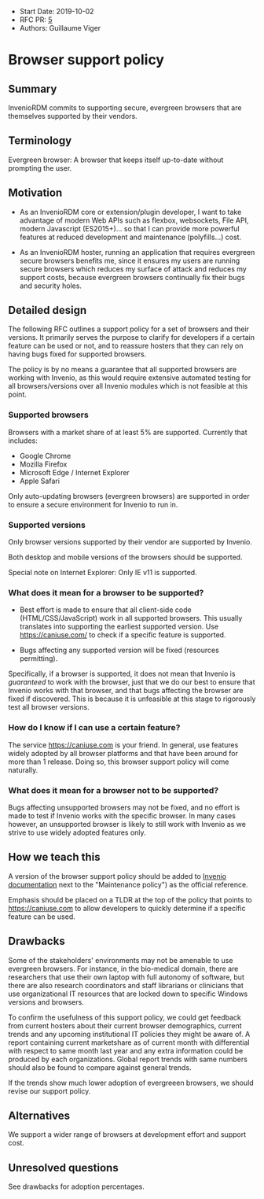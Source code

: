 - Start Date: 2019-10-02
- RFC PR: [5](https://github.com/inveniosoftware/rfcs/pull/5)
- Authors: Guillaume Viger

# Browser support policy

## Summary

InvenioRDM commits to supporting secure, evergreen browsers that are themselves
supported by their vendors.

## Terminology

Evergreen browser: A browser that keeps itself up-to-date without prompting the user.

## Motivation

- As an InvenioRDM core or extension/plugin developer, I want to take advantage
of modern Web APIs such as flexbox, websockets, File API, modern Javascript (ES2015+)...
so that I can provide more powerful features at reduced development and maintenance
(polyfills...) cost.

- As an InvenioRDM hoster, running an application that requires evergreen secure
browsers benefits me, since it ensures my users are running secure browsers
which reduces my surface of attack and reduces my support costs, because evergreen
browsers continually fix their bugs and security holes.

## Detailed design

The following RFC outlines a support policy for a set of browsers and their versions.
It primarily serves the purpose to clarify for developers if a
certain feature can be used or not, and to reassure hosters that they can rely
on having bugs fixed for supported browsers.

The policy is by no means a guarantee that all supported browsers are working
with Invenio, as this would require extensive automated testing for all
browsers/versions over all Invenio modules which is not feasible at this point.

### Supported browsers

Browsers with a market share of at least 5% are supported. Currently that
includes:

- Google Chrome
- Mozilla Firefox
- Microsoft Edge / Internet Explorer
- Apple Safari

Only auto-updating browsers (evergreen browsers) are supported in
order to ensure a secure environment for Invenio to run in.

### Supported versions

Only browser versions supported by their vendor are supported by Invenio.

Both desktop and mobile versions of the browsers should be supported.

Special note on Internet Explorer: Only IE v11 is supported.

### What does it mean for a browser to be supported?

- Best effort is made to ensure that all client-side code (HTML/CSS/JavaScript)
  work in all supported browsers. This usually translates into supporting the
  earliest supported version. Use https://caniuse.com/ to check if a specific
  feature is supported.

- Bugs affecting any supported version will be fixed (resources permitting).

Specifically, if a browser is supported, it does not mean that Invenio is *guaranteed* to
work with the browser, just that we do our best to ensure that Invenio works
with that browser, and that bugs affecting the browser are fixed if discovered. This
is because it is unfeasible at this stage to rigorously test all browser
versions.

### How do I know if I can use a certain feature?

The service https://caniuse.com is your friend. In general, use features widely
adopted by all browser platforms and that have been around for more than 1 release.
Doing so, this browser support policy will come naturally.

### What does it mean for a browser not to be supported?

Bugs affecting unsupported browsers may not be fixed, and no effort is made to
test if Invenio works with the specific browser. In many cases however, an
unsupported browser is likely to still work with Invenio as we strive to use
widely adopted features only.

## How we teach this

A version of the browser support policy should be added to
[Invenio documentation](https://invenio.readthedocs.io/en/latest/) next to the
"Maintenance policy") as the official reference.

Emphasis should be placed on a TLDR at the top of the policy that points to
https://caniuse.com to allow developers to quickly determine if a specific
feature can be used.

## Drawbacks

Some of the stakeholders' environments may not be amenable to use evergreen
browsers. For instance, in the bio-medical domain, there are researchers that
use their own laptop with full autonomy of software, but there are also
research coordinators and staff librarians or clinicians that use organizational
IT resources that are locked down to specific Windows versions and browsers.

To confirm the usefulness of this support policy, we could get feedback from
current hosters about their current browser demographics, current trends and any
upcoming institutional IT policies they might be aware of. A report containing
current marketshare as of current month with differential with respect to same
month last year and any extra information could be produced by each organizations.
Global report trends with same numbers should also be found to compare against
general trends.

If the trends show much lower adoption of evergreeen browsers, we should revise
our support policy.

## Alternatives

We support a wider range of browsers at development effort and support cost.

## Unresolved questions

See drawbacks for adoption percentages.
